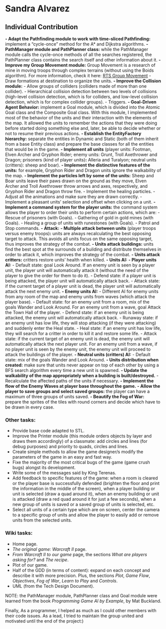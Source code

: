 ﻿# Sandra Alvarez
## Individual Contribution

**- Adapt the Pathfinding module to work with time-sliced Pathfinding:** implement a “cycle-once” method for the A* and Dijkstra algorithms.
**- PathManager module and PathPlanner class:** while the PathManager module calls the cycle-once methods of all the searches registered, the PathPlanner class contains the search itself and other information about it.
**- Improve my Group Movement module:** Group Movement is a research of mine in moving troops through complex terrains (without using the Boids algorithm). For more information, check it here: [RTS Group Movement](https://sandruski.github.io/RTS-Group-Movement/)
	- Draw formations at destination to organize the units.
**- Improve the Collision module:**
	- Allow groups of colliders (colliders made of more than one collider).
	- Hierarchical collision detection between two levels of collisions (high-level collision detection, which is for colliders, and low-level collision detection, which is for complex collider groups).
	- Triggers.
**- Goal-Driven Agent Behavior:** implement a Goal module, which is divided into the Atomic Goal class and the Composite Goal class. With this module, I implemented most of the behavior of the units and their interaction with the elements of the map. It allowed the units to remember the actions that they were doing before started doing something else and, later, be able to decide whether or not to resume their previous actions.
**- Establish the EntityFactory hierarchy:** separate the entities in Dynamic and Static (both of them inherit from a base Entity class) and prepare the base classes for all the entities that would be in the game.
**- Implement all units** (player units: Footman, Elven Archer and Gryphon Rider; enemy units: Grunt, Troll Axethrower and Dragon; prisoners (kind of player units)**:** Alleria and Turalyon; neutral units (critters): sheep and boar).
	**- Implement the distinctive features of the units:** for example, Gryphon Rider and Dragon units ignore the walkability of the map.
	**- Implement the particles left by some of the units:** Sheep and Boar units leave their paws drawn on the ground as they move, Elven Archer and Troll Axethrower throw arrows and axes, respectively, and Gryphon Rider and Dragon throw fire.
	- Implement the healing particles.
	- Adjust all the animations and make sure they are drawn correctly.
	- Implement a pleasant units’ selection and offset when clicking on a unit.
**- Implement a command system for the player units:** the command system allows the player to order their units to perform certain actions, which are:
	- Rescue of prisoners (with Goals).
	- Gathering of gold in gold mines (with Goals).
	- Healing a group of units with runestones (with Goals).
	- Patrol and Stop commands.
**- Attack:**
	**- Multiple attack between units** (player troops versus enemy troops)**:** units are always recalculating the best opposing target to attack. This avoids all units focus on the same opposing target, thus improves the strategy of the combat.
	**- Units attack buildings:** units find the best spot at the surrounds of a building and distribute themselves in order to attack it, which improves the strategy of the combat.
	**- Units attack critters:** critters restore units’ health when killed.
**- Units AI:**
	**- Player units AI:** 
		- Default state: goal Look Around. If an enemy unit is seen by a player unit, the player unit will automatically attack it (without the need of the player to give the order for them to do it).
		- Defend state: if a player unit is being attacked, the player unit will automatically attack back.
		- Attack state: if the current target of a player unit is dead, the player unit will automatically attack the next enemy unit.
	**- Enemy units AI:** 
		- Different AI for enemy units from any room of the map and enemy units from waves (which attack the player base).
		- Default state: for an enemy unit from a room, mix of the goals Wander and Look Around. For an enemy unit from a wave, goal Attack the Town Hall of the player.
		- Defend state: if an enemy unit is being attacked, the enemy unit will automatically attack back.
		- Runaway state: if an enemy unit has low life, they will stop attacking (if they were attacking) and suddenly enter the Heal state.
		- Heal state: if an enemy unit has low life, they will search for a critter in order to kill it and restore some life.
		- Attack state: if the current target of an enemy unit is dead, the enemy unit will automatically attack the next player unit. For an enemy unit from a wave, if no player unit is seen by the enemy unit, the enemy unit will proceed to attack the buildings of the player.
	**- Neutral units (critters) AI:**
		- Default state: mix of the goals Wander and Look Around.
**- Units distribution when created:** make sure that units never appear on top of each other by using a BFS search algorithm every time a new unit is spawned.
**- Update the walkability of the map appropriately when a building is built/destroyed.**
	- Recalculate the affected paths of the units if necessary.
**- Implement the flow of the Enemy Waves at player base throughout the game.**
**- Allow the player to save groups and select saved groups:** the player can have a maximum of three groups of units saved.
**- Beautify the Fog of War:** prepare the sprites of the tiles with round corners and decide which have to be drawn in every case.

### Other tasks:
- Provide base code adapted to STL.
- Improve the Printer module (this module orders objects by layer and draws them accordingly) of a classmate: add circles and lines (for debug purposes) and priority to quads, circles and lines.
- Create simple methods to allow the game designer/s modify the parameters of the game in an easy and fast way.
- Fixe the majority of the most critical bugs of the game (game crush bugs) alongst its development.
- Write some of the messages said by King Terenas.
- Add feedback to specific features of the game: when a room is cleared or the player base is successfully defended (brighten the floor and print the information in the middle of the screen), when a player building or unit is selected (draw a quad around it), when an enemy building or unit is attacked (draw a red quad around it for just a few seconds), when a new group of units is saved or a saved group of units is selected, etc.
- Select all units of a certain type which are on screen, center the camera to a specific group of units and allow the player to easily add or remove units from the selected units.

### Wiki tasks:
- Home page.
- _The original game: Warcraft II_ page.
- _From Warcraft II to our game_ page, the sections _What are players asking for?_ and _The recipe_.
- Plot of our game.
- Half of the GDD (in terms of content): expand on each concept and describe it with more precision. Plus, the sections _Plot_, _Game Flow_, _Objectives_, _Fog of War_, _Learn to Play_ and _Controls_.
- UML (from the Tech Design Document).


NOTE: the PathManager module, PathPlanner class and Goal module were learned from the book _Programming Game AI by Example_, by Mat Buckland.

Finally,
As a programmer, I helped as much as I could other members with their code issues.
As a lead, I tried to maintain the group united and motivated until the end of the project:)